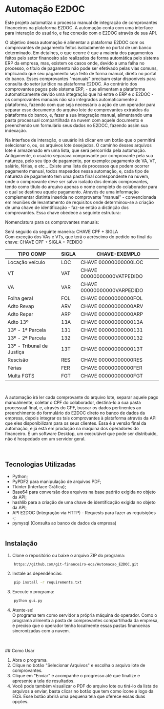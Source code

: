 # Automação E2DOC

Este projeto automatiza o processo manual de integração de comprovantes financeiros na plataforma E2DOC. A automação conta com uma interface para interação do usuário, 
e faz conexão com o E2DOC através de sua API.

O objetivo dessa automação é alimentar a plataforma E2DOC com os comprovantes de pagamento feitos isoladamente no portal de um banco determinado. 
Em detalhes, o que ocorre é que a maioria dos pagamentos feitos pelo setor financeiro são realizados de forma automática pelo sistema ERP da empresa, 
mas, existem os casos onde, devido a uma falha no processo, o título de pagamento não pode ser efetivado pelas vias comuns, implicando que seu pagamento seja feito de forma manual, direto no portal do banco.
Esses comprovantes "manuais" precisam estar disponíveis para consulta do setor jurídico na plataforma E2DOC. Ao contrário dos comprovantes pagos pelo sistema ERP, - que alimentam a plataforma automaticamente devido uma integração que há entre o ERP e o E2DOC - os comprovantes manuais não são integrados automaticamente à plataforma, fazendo com que seja necessário a ação de um operador para separar esse documento do arquivo lote de comprovantes extraídos da plataforma do banco, e, fazer a sua integração manual, alimentando uma pasta processual compartilhada na nuvem com aquele documento e preenchendo um formulário seus dados no E2DOC, fazendo assim sua indexação.

Na interface de interação, o usuário irá clicar em um botão que o permitirá selecionar o, ou, os arquivos lote desejados. 
O caminho desses arquivos lote é armazenado em uma lista, que será percorrida pela automação. Antigamente, o usuário separava comprovante por comprovante pela sua natureza, pelo seu tipo de pagamento, por exemplo: pagamento de VA, VT, salário, férias, e etc...
Existe uma lista de processos que podem ocorrer pagamento manual, todos mapeados nessa automação, e, cada tipo de natureza de pagamento tem uma pasta final correspondente na nuvem, onde o comprovante deve ser salvo isolado dos demais comprovantes, tendo como título do arquivo apenas o nome completo do colaborador para o qual se destinou aquele pagamento.
Através de uma informação complementar distinta inserida no comprovante "manual" - convencionada em reuniões de levantamento de requisitos onde determinou-se a criação de uma chave de identificação - faz-se então a distinção dos comprovantes. Essa chave obedece a seguinte estrutura: 

Nomenclatura para os comprovantes manuais: 
 
Será seguido da seguinte maneira: CHAVE CPF + SIGLA  
Com exceção dos VAs e VTs, que terá o acréscimo do pedido no final da chave: CHAVE CPF + SIGLA + PEDIDO
<br/>
<table>
  <thead>
    <tr>
      <th>TIPO COMP</th>
      <th>SIGLA</th>
      <th>CHAVE-EXEMPLO</th>
    </tr>
  </thead>
  <tbody>
    <tr>
      <td>Locação veículo</td>
      <td>LOC</td>
      <td>CHAVE 00000000000LOC</td>
    </tr>
    <tr>
      <td>VT</td>
      <td>VAT</td>
      <td>CHAVE 00000000000VATPEDIDO</td>
    </tr>
    <tr>
      <td>VA</td>
      <td>VAR</td>
      <td>CHAVE 00000000000VARPEDIDO</td>
    </tr>
    <tr>
      <td>Folha geral</td>
      <td>FOL</td>
      <td>CHAVE 00000000000FOL</td>
    </tr>
    <tr>
      <td>Adto Revap</td>
      <td>ARV</td>
      <td>CHAVE 00000000000ARV</td>
    </tr>
    <tr>
      <td>Adto Repar</td>
      <td>ARP</td>
      <td>CHAVE 00000000000ARP</td>
    </tr>
    <tr>
      <td>Adto 13º</td>
      <td>13A</td>
      <td>CHAVE 0000000000013A</td>
    </tr>
    <tr>
      <td>13º - 1ª Parcela</td>
      <td>131</td>
      <td>CHAVE 00000000000131</td>
    </tr>
    <tr>
      <td>13º - 2ª Parcela</td>
      <td>132</td>
      <td>CHAVE 00000000000132</td>
    </tr>
    <tr>
      <td>13º - Tribunal de Justiça</td>
      <td>13T</td>
      <td>CHAVE 0000000000013T</td>
    </tr>
    <tr>
      <td>Rescisão</td>
      <td>RES</td>
      <td>CHAVE 00000000000RES</td>
    </tr>
    <tr>
      <td>Férias</td>
      <td>FER</td>
      <td>CHAVE 00000000000FER</td>
    </tr>
    <tr>
      <td>Multa FGTS</td>
      <td>FGT</td>
      <td>CHAVE 00000000000FGT</td>
    </tr>
  </tbody>
</table>
<br/>

A automação irá ler cada comprovante do arquivo lote, separar aquele pago manualmente, coletar o CPF do colaborador, destiná-lo a sua pasta processual final, e, através do CPF, buscar os dados pertinentes ao preenchimento do formulário do E2DOC direto no banco de dados da empresa, depois integrar os tais comprovantes à plataforma através da API que eles disponibilizam para os seus clientes.
Essa é a versão final da automação, e já está em produção na maquina dos operadores do financeiro. É um software Desktop, um executável que pode ser distribuído, não é hospedado em um servidor geral.  
<br/>
<br/>
## Tecnologias Utilizadas
- Python;
- PyPDF2 para manipulação de arquivos PDF;
- Tkinter (Interface Gráfica);
- Base64 para conversão dos arquivos na base padrão exigida no objeto da API;
- hashlib para a criação de uma chave de identificação exigida no objeto da API;
- API E2DOC (Integração via HTTP) - Requests para fazer as requisições -;
- pymysql (Consulta ao banco de dados da empresa)
  <br/>
  <br/>
## Instalação
1. Clone o repositório ou baixe o arquivo ZIP do programa:
```bash
    https://github.com/git-financeiro-eqs/Automacao_E2DOC.git
```
2. Instale as dependências:
```bash
    pip install -r requirements.txt
```
3. Execute o programa:
```bash
    python gui.py
```
4. Atente-se!\
   O programa tem como servidor a própria máquina do operador. Como o programa alimenta a pasta de comprovantes compartilhada da empresa,
   é preciso que o operador tenha localmente essas pastas financeiras sincronizadas com a nuvem.
<br/>
<br/>
## Como Usar<br/>

1. Abra o programa.
2. Clique no botão "Selecionar Arquivos" e escolha o arquivo lote de comprovantes.
3. Clique em "Enviar" e acompanhe o progresso até que finalize e apresente a tela de resultados.
4. Você pode também visualizar o PDF do arquivo lote ou tirá-lo da lista de arquivos a enviar, basta clicar no botão que tem como ícone a logo da EQS. Esse botão abrirá uma pequena tela que oferece essas duas opções.
